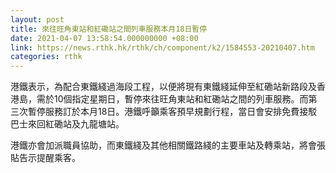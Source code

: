 ```yaml
---
layout: post
title: 來往旺角東站和紅磡站之間列車服務本月18日暫停
date: 2021-04-07 13:58:54.000000000 +08:00
link: https://news.rthk.hk/rthk/ch/component/k2/1584553-20210407.htm
categories: rthk
---
```


港鐵表示，為配合東鐵綫過海段工程，以便將現有東鐵綫延伸至紅磡站新路段及香港島，需於10個指定星期日，暫停來往旺角東站和紅磡站之間的列車服務。而第三次暫停服務訂於本月18日。港鐵呼籲乘客預早規劃行程，當日會安排免費接駁巴士來回紅磡站及九龍塘站。

港鐵亦會加派職員協助，而東鐵綫及其他相關鐵路綫的主要車站及轉乘站，將會張貼告示提醒乘客。
